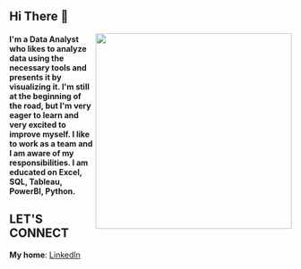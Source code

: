 ## Hi There 👋

<img src ="https://images.anytask.com/resources/user/257cfe0d49459bec/task/1611723589513_post-social-data-for-publishers-tail.png" width="350" height="auto" align="right">

#### I'm a Data Analyst who likes to analyze data using the necessary tools and presents it by visualizing it. I'm still at the beginning of the road, but I'm very eager to learn and very excited to improve myself. I like to work as a team and I am aware of my responsibilities. I am educated on Excel, SQL, Tableau, PowerBI, Python. 

## LET'S CONNECT
**My home**: <a href= "https://www.linkedin.com/in/gulberin-heja-baran-90ab4224a/" >Linkedln</a>
